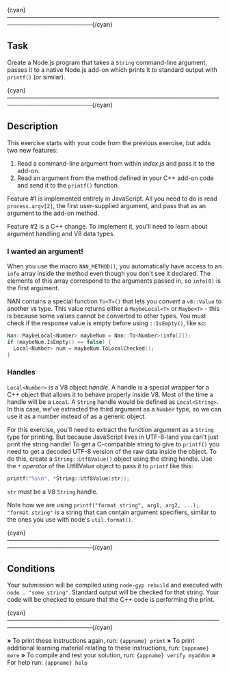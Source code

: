 {cyan}──────────────────────────────────────────────────────────────────────{/cyan}

## Task

Create a Node.js program that takes a `String` command-line argument, passes it to a native Node.js add-on which prints it to standard output with `printf()` (or similar).

{cyan}──────────────────────────────────────────────────────────────────────{/cyan}

## Description

This exercise starts with your code from the previous exercise, but adds two new features:

1. Read a command-line argument from within *index.js* and pass it to the add-on.
2. Read an argument from the method defined in your C++ add-on code and send it to the `printf()` function.

Feature #1 is implemented entirely in JavaScript. All you need to do is read `process.argv[2]`, the first user-supplied argument, and pass that as an argument to the add-on method.

Feature #2 is a C++ change. To implement it, you'll need to learn about argument handling and V8 data types.

### I wanted an argument!

When you use the macro `NAN_METHOD()`, you automatically have access to an `info` array inside the method even though you don't see it declared. The elements of this array correspond to the arguments passed in, so `info[0]` is the first argument.

NAN contains a special function `To<T>()` that lets you *convert* a `v8::Value` to another `V8` type. This value returns either a `MaybeLocal<T>` or `Maybe<T>` - this is because some values cannot be converted to other types. You must check if the response value is empty before using `::IsEmpty()`, like so:

```c++
Nan::MaybeLocal<Number> maybeNum = Nan::To<Number>(info[2]);
if (maybeNum.IsEmpty() == false) {
  Local<Number> num = maybeNum.ToLocalChecked();
}
```

### Handles

`Local<Number>` is a V8 object *handle*. A handle is a special wrapper for a C++ object that allows it to behave properly inside V8. Most of the time a handle will be a `Local`. A `String` handle would be defined as `Local<String>`. In this case, we've extracted the third argument as a `Number` type, so we can use it as a number instead of as a generic object.

For this exercise, you'll need to extract the function argument as a `String` type for printing. But because JavaScript lives in UTF-8-land you can't just print the string handle! To get a C-compatible string to give to `printf()` you need to get a decoded UTF-8 version of the raw data inside the object. To do this, create a `String::Utf8Value()` object using the string handle. Use the `*` *operator* of the Utf8Value object to pass it to `printf` like this:

```c++
printf("%s\n", *String::Utf8Value(str));
```

`str` must be a V8 `String` handle.

Note how we are using `printf("format string", arg1, arg2, ...);`. `"format string"` is a string that can contain argument specifiers, similar to the ones you use with node's `util.format()`.

{cyan}──────────────────────────────────────────────────────────────────────{/cyan}

## Conditions

Your submission will be compiled using `node-gyp rebuild` and executed with `node . "some string"`. Standard output will be checked for that string. Your code will be checked to ensure that the C++ code is performing the print.

{cyan}──────────────────────────────────────────────────────────────────────{/cyan}

 __»__ To print these instructions again, run: `{appname} print`
 __»__ To print additional learning material relating to these instructions, run: `{appname} more`
 __»__ To compile and test your solution, run: `{appname} verify myaddon`
 __»__ For help run: `{appname} help`
